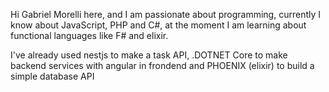 Hi Gabriel Morelli here, and I am passionate about programming, currently I know about JavaScript, PHP and C#, at the moment I am learning about functional languages like F# and elixir.

I've already used nestjs to make a task API, .DOTNET Core to make backend services with angular in frondend and PHOENIX (elixir) to build a simple database API
